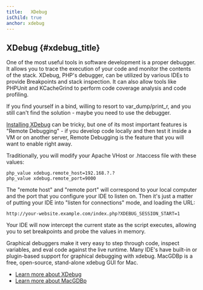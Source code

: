 ```yaml
---
title:   XDebug
isChild: true
anchor: xdebug
---
```


## XDebug {#xdebug_title}

One of the most useful tools in software development is a proper debugger. It allows you to trace the execution of your
code and monitor the contents of the stack. XDebug, PHP's debugger, can be utilized by various IDEs to provide
Breakpoints and stack inspection. It can also allow tools like PHPUnit and KCacheGrind to perform code coverage analysis
and code profiling.

If you find yourself in a bind, willing to resort to var_dump/print_r, and you still can't find the solution - maybe you
need to use the debugger.

[Installing XDebug][xdebug-install] can be tricky, but one of its most important features is "Remote Debugging" - if you
develop code locally and then test it inside a VM or on another server, Remote Debugging is the feature that you will
want to enable right away.

Traditionally, you will modify your Apache VHost or .htaccess file with these values:

    php_value xdebug.remote_host=192.168.?.?
    php_value xdebug.remote_port=9000

The "remote host" and "remote port" will correspond to your local computer and the port that you configure your IDE to
listen on. Then it's just a matter of putting your IDE into "listen for connections" mode, and loading the URL:

    http://your-website.example.com/index.php?XDEBUG_SESSION_START=1

Your IDE will now intercept the current state as the script executes, allowing you to set breakpoints and probe the
values in memory.

Graphical debuggers make it very easy to step through code, inspect variables,  and eval code against the live runtime. 
Many IDE's have built-in or plugin-based support for graphical debugging with xdebug. MacGDBp is a free, open-source, 
stand-alone xdebug GUI for Mac.

 * [Learn more about XDebug][xdebug-docs]
 * [Learn more about MacGDBp][macgdbp-install]

[xdebug-docs]: http://xdebug.org/docs/
[xdebug-install]: http://xdebug.org/docs/install
[macgdbp-install]: http://www.bluestatic.org/software/macgdbp/
